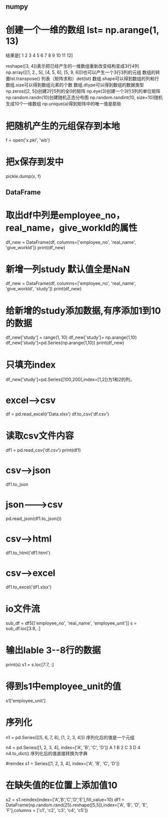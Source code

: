 ## numpy
# 创建一个一维的数组 lst= np.arange(1, 13)
结果是[ 1  2  3  4  5  6  7  8  9 10 11 12]

reshape([3, 4])表示把已经产生的一维数组重新改变结构变成3行4列
np.array([[1, 2., 5], [4, 5, 6], [5, 9, 6]])也可以产生一个3行3列的元组
数组的转置lst.transpose()
列表（矩阵求和）det(lst)
数组.shape可以得到数组的列和行
数组.size可以得到数组元素的个数
数组.dtype可以得到数组的数据类型
np.zeros([2, 5])创建2行5列的全0的矩阵
np.eye(3)创建一个3行3列的单位矩阵
np.random.randn(10)创建随机正态分布图
np.random.randint(10, size=10)随机生成10个一维数组
np.unique(a)得到矩阵中的唯一值是那些
# 把随机产生的元组保存到本地
f = open('x.pkl', 'wb')
# 把x保存到发中
pickle.dump(x, f)
## DataFrame
# 取出df中列是employee_no，real_name，give_workld的属性
df_new = DataFrame(df, columns=['employee_no', 'real_name', 'give_workld'])
print(df_new)

# 新增一列study 默认值全是NaN
df_new = DataFrame(df, columns=['employee_no', 'real_name', 'give_workld', 'study'])
print(df_new)
# 给新增的study添加数据,有序添加1到10的数据
df_new['study'] = range(1, 10)
df_new['study']= np.arange(1,10)
df_new['study']=pd.Series(np.arange(1,10))
print(df_new)
# 只填充index
df_new['study']=pd.Series([100,200],index=[1,2])为1和2的列，
# excel-->csv
df = pd.read_excel(r'Data.xlsx')
df.to_csv('df.csv')
# 读取csv文件内容
df1 = pd.read_csv('df.csv')
print(df1)
# csv-->json
df1.to_json
# json--->csv
pd.read_json(df1.to_json())
# csv-->html
df1.to_html('df1.html')
# csv-->excel
df1.to_excel('df1.xlsx')
# io文件流 
sub_df = df5[['employee_no', 'real_name', 'employee_unit']]
s = sub_df.loc[3:8, :]
# 输出lable 3--8行的数据
print(s)
s1 = s.loc[7:7, :]
# 得到s1中employee_unit的值
s1['employee_unit']

# 序列化
n1 = pd.Series([[5, 6, 7, 8], [1, 2, 3, 4]])
序列化后的值是一个元组

n4 = pd.Series([1, 2, 3, 4], index=['A', 'B', 'C', 'D'])
A    1
B    2
C    3
D    4
n4.to_dict() 序列化后的值直接转换为字典

#reindex
s1 = Series([1, 2, 3, 4], index=['A', 'B', 'C', 'D'])
# 在缺失值的E位置上添加值10
s2 = s1.reindex(index=['A','B','C','D','E'],fill_value=10)
df1 = DataFrame(np.random.rand(25).reshape([5,5]),index=['A', 'B', 'D', 'E', 'F'],columns = ['c1', 'c2', 'c3', 'c4', 'c5'])











